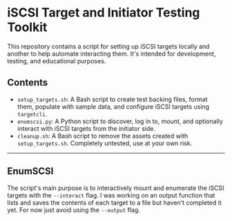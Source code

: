 # iSCSI Target and Initiator Testing Toolkit

This repository contains a script for setting up iSCSI targets locally and another to help automate interacting them. It's intended for development, testing, and educational purposes.

## Contents

- `setup_targets.sh`: A Bash script to create test backing files, format them, populate with sample data, and configure iSCSI targets using `targetcli`.
- `enumscsi.py`: A Python script to discover, log in to, mount, and optionally interact with iSCSI targets from the initiator side.
- `cleanup.sh`: A Bash script to remove the assets created with `setup_targets.sh`. Completely untested, use at your own risk.

---
## EnumSCSI
The script's main purpose is to interactively mount and enumerate the iSCSI targets with the `--interact` flag. I was working on an output function that lists and saves the contents of each target to a file but haven't completed it yet. For now just avoid using the `--output` flag. 
